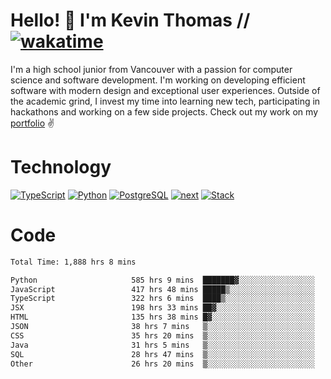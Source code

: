 # Hello! 👋 I'm Kevin Thomas // [![wakatime](https://wakatime.com/badge/user/e9d16d74-e01d-4a37-8086-9257e0bde1c2.svg?style=flat-square)](https://wakatime.com/@e9d16d74-e01d-4a37-8086-9257e0bde1c2)

I'm a high school junior from Vancouver with a passion for computer science and software development. I'm working on developing efficient software with modern design and exceptional user experiences. Outside of the academic grind, I invest my time into learning new tech, participating in hackathons and working on a few side projects. Check out my work on my [portfolio](https://kevinjosethomas.com/) ✌️

# Technology
[![TypeScript](https://github.com/kevinjosethomas/kevinjosethomas/assets/46242684/444b2e5d-659f-41f5-81fe-3abafb75cb6c)](https://kevinjosethomas.com/stack)
[![Python](https://github.com/kevinjosethomas/kevinjosethomas/assets/46242684/34a174c4-54db-4c4e-9842-2324d47cb043)](https://kevinjosethomas.com/stack)
[![PostgreSQL](https://github.com/kevinjosethomas/kevinjosethomas/assets/46242684/46d6de1c-c483-4dc7-ab3a-87763af6fc78)](https://kevinjosethomas.com/stack)
[![next](https://github.com/kevinjosethomas/kevinjosethomas/assets/46242684/bc46bae5-1ad9-42a7-b7a2-427cbde7c994)](https://kevinjosethomas.com/stack)
[![Stack](https://github.com/kevinjosethomas/kevinjosethomas/assets/46242684/0b9b7eeb-8cce-4a56-bffd-3131dd4dd88c)](https://kevinjosethomas.com/stack)




# Code
<!--START_SECTION:waka-->

```txt
Total Time: 1,888 hrs 8 mins

Python                     585 hrs 9 mins  ███████▓░░░░░░░░░░░░░░░░░   30.56 %
JavaScript                 417 hrs 48 mins █████▒░░░░░░░░░░░░░░░░░░░   21.82 %
TypeScript                 322 hrs 6 mins  ████▒░░░░░░░░░░░░░░░░░░░░   16.82 %
JSX                        198 hrs 33 mins ██▓░░░░░░░░░░░░░░░░░░░░░░   10.37 %
HTML                       135 hrs 38 mins █▓░░░░░░░░░░░░░░░░░░░░░░░   07.09 %
JSON                       38 hrs 7 mins   ▒░░░░░░░░░░░░░░░░░░░░░░░░   01.99 %
CSS                        35 hrs 20 mins  ▒░░░░░░░░░░░░░░░░░░░░░░░░   01.85 %
Java                       31 hrs 5 mins   ▒░░░░░░░░░░░░░░░░░░░░░░░░   01.62 %
SQL                        28 hrs 47 mins  ▒░░░░░░░░░░░░░░░░░░░░░░░░   01.50 %
Other                      26 hrs 20 mins  ▒░░░░░░░░░░░░░░░░░░░░░░░░   01.38 %
```

<!--END_SECTION:waka-->

